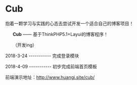 # Cub
抱着一颗学习与实践的心态去尝试开发一个适合自己的博客项目！

&nbsp; &nbsp; &nbsp; <b>Cub</b> —— 基于ThinkPHP5.1+Layui的博客程序！

&nbsp; &nbsp; &nbsp; （开发ing）

2018-3-24 ----------- 完成登录模块

2018-4-09  ----------- 初步完成前端首页模板

前端演示地址：http://www.huangj.site/cub/


